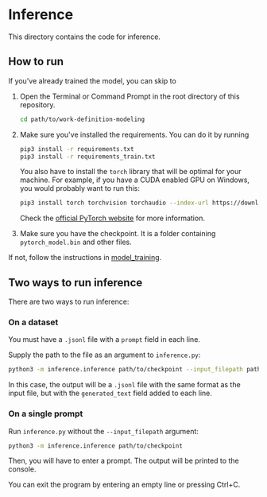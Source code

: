 # Inference

This directory contains the code for inference.

## How to run

If you've already trained the model, you can skip to 

1. Open the Terminal or Command Prompt in the root directory of this repository.

    ```bash
    cd path/to/work-definition-modeling
    ```

2. Make sure you've installed the requirements.
You can do it by running

    ```bash
    pip3 install -r requirements.txt
    pip3 install -r requirements_train.txt
    ```

    You also have to install the `torch` library that will be optimal for your machine.
    For example, if you have a CUDA enabled GPU on Windows, you would probably want to run this:

    ```bash
    pip3 install torch torchvision torchaudio --index-url https://download.pytorch.org/whl/cu121
    ```

    Check the [official PyTorch website](https://pytorch.org/get-started/locally/)
    for more information.

3. Make sure you have the checkpoint.
It is a folder containing `pytorch_model.bin` and other files.

If not, follow the instructions in [model_training](../model_training/README.md).

## Two ways to run inference

There are two ways to run inference:

### On a dataset

You must have a `.jsonl` file with a `prompt` field in each line.

Supply the path to the file as an argument to `inference.py`:

```bash
python3 -m inference.inference path/to/checkpoint --input_filepath path/to/dataset.jsonl --output_filepath path/to/output.jsonl
```

In this case, the output will be a `.jsonl` file with the same format as the input file,
but with the `generated_text` field added to each line.

### On a single prompt

Run `inference.py` without the `--input_filepath` argument:

```bash
python3 -m inference.inference path/to/checkpoint
```

Then, you will have to enter a prompt.
The output will be printed to the console.

You can exit the program by entering an empty line or pressing Ctrl+C.
